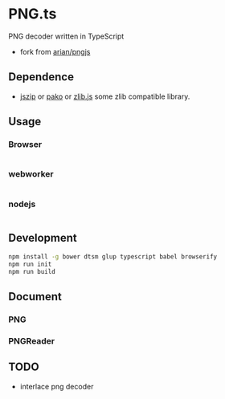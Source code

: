 # PNG.ts
PNG decoder written in TypeScript

* fork from [arian/pngjs](https://github.com/arian/pngjs)

## Dependence
* [jszip]() or [pako]() or [zlib.js]() some zlib compatible library.

## Usage
### Browser
```html
```
### webworker
```javascript
```

### nodejs
```javascript
```

## Development
```sh
npm install -g bower dtsm glup typescript babel browserify
npm run init
npm run build
```

## Document

### PNG

### PNGReader

## TODO
* interlace png decoder
